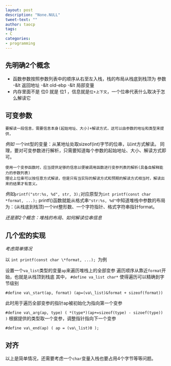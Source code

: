 ```yaml
---
layout: post
description: "None.NULL"
tweet-text: ""
author: taocp
tags:
- C
categories:
- programming
---
```


先明确2个概念
-------------
* 函数参数按照参数列表中的顺序从右至左入栈，栈的布局从栈底到栈顶为 参数 -&lt 返回地址 -&lt old-ebp -&lt 局部变量
* 内存里面不是 位0 就是 位1 ，信息就是`位+上下文`，一个位串代表什么取决于怎么解读它

可变参数
--------
    要解读一段信息，需要信息本身(起始地址、大小)+解读方式，这可以由参数的地址和类型来提供，
*例如* 一个int型的变量：从某地址处取sizeof(int)字节的位串，以int方式解读。
    同理，要对可变参数进行解析，只需要知道每个参数的起始地址、大小、解读方式即可。

    使用一个变参函数时，应当提供足够的信息以便被调用函数进行变参列表的解析(具备自解释能力的参数列表)
    理论上位串可以按任意方式解读，但是只有当实际的解读方式和预期的解读方式相当时，解读出来的结果才有意义。
*例如*`printf("str:%s, %d", str, 3);`对应原型为`int printf(const char *format, ...);`
    printf()函数就能从格式串`"str:%s, %d"`中知道堆栈中参数的布局为：(从栈底到栈顶)一个int整形数、一个字符指针、格式字符串指针format。

*还是那2个概念：堆栈的布局、如何解读位串信息*

几个宏的实现
------------
*考虑简单情况*

以 `int printf(const char \*format, ...); `为例

设置一个`va_list`类型的变量`ap`来遍历堆栈上的全部变参
遍历顺序从靠近`format`开始，也就是从栈顶到栈底
其中， `#define va_list char*` 使得遍历可以精确到字节级别

`#define va\_start(ap, format) (ap=(va\_list)&format + sizeof(format))`

此时用于遍历全部变参的指针ap被初始化为指向第一个变参

`#define va\_arg(ap, type) ( *(type*)(ap+=sizeof(type) - sizoef(type)) )`
根据提供的类型取一个变参，调整指针指向下一个变参

`#define va\_end(ap) ( ap = (va\_list)0 );`

对齐
----
以上是简单情况，还需要考虑一个`char`变量入栈也要占用4个字节等等问题。
